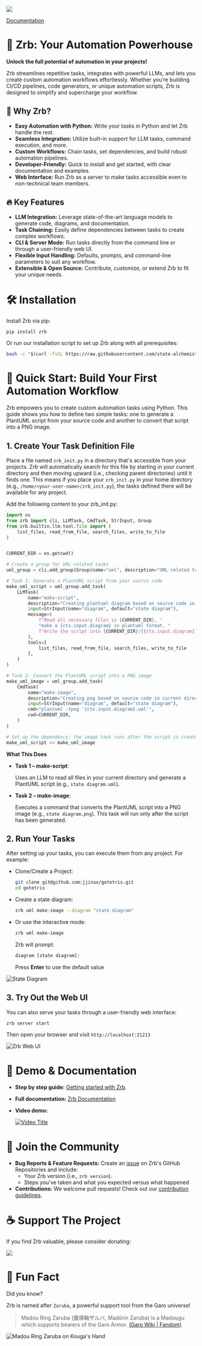 ![](https://raw.githubusercontent.com/state-alchemists/zrb/main/_images/zrb/android-chrome-192x192.png)

[Documentation](https://github.com/state-alchemists/zrb/blob/main/docs/README.md)

# 🤖 Zrb: Your Automation Powerhouse


**Unlock the full potential of automation in your projects!**

Zrb streamlines repetitive tasks, integrates with powerful LLMs, and lets you create custom automation workflows effortlessly. Whether you’re building CI/CD pipelines, code generators, or unique automation scripts, Zrb is designed to simplify and supercharge your workflow.


## 🚀 Why Zrb?

- **Easy Automation with Python:** Write your tasks in Python and let Zrb handle the rest.
- **Seamless Integration:** Utilize built-in support for LLM tasks, command execution, and more.
- **Custom Workflows:** Chain tasks, set dependencies, and build robust automation pipelines.
- **Developer-Friendly:** Quick to install and get started, with clear documentation and examples.
- **Web Interface:** Run Zrb as a server to make tasks accessible even to non-technical team members.


## 🔥 Key Features

- **LLM Integration:** Leverage state-of-the-art language models to generate code, diagrams, and documentation.
- **Task Chaining:** Easily define dependencies between tasks to create complex workflows.
- **CLI & Server Mode:** Run tasks directly from the command line or through a user-friendly web UI.
- **Flexible Input Handling:** Defaults, prompts, and command-line parameters to suit any workflow.
- **Extensible & Open Source:** Contribute, customize, or extend Zrb to fit your unique needs.


# 🛠️ Installation

Install Zrb via pip:

```bash
pip install zrb

```

Or run our installation script to set up Zrb along with all prerequisites:

```bash
bash -c "$(curl -fsSL https://raw.githubusercontent.com/state-alchemists/zrb/main/install.sh)"

```

# 🍲 Quick Start: Build Your First Automation Workflow

Zrb empowers you to create custom automation tasks using Python. This guide shows you how to define two simple tasks: one to generate a PlantUML script from your source code and another to convert that script into a PNG image.

## 1. Create Your Task Definition File

Place a file named `zrb_init.py` in a directory that's accessible from your projects. Zrb will automatically search for this file by starting in your current directory and then moving upward (i.e., checking parent directories) until it finds one. This means if you place your `zrb_init.py` in your home directory (e.g., `/home/<your-user-name>/zrb_init.py`), the tasks defined there will be available for any project.

Add the following content to your zrb_init.py:

```python
import os
from zrb import cli, LLMTask, CmdTask, StrInput, Group
from zrb.builtin.llm.tool.file import (
    list_files, read_from_file, search_files, write_to_file
)


CURRENT_DIR = os.getcwd()

# Create a group for UML-related tasks
uml_group = cli.add_group(Group(name="uml", description="UML related tasks"))

# Task 1: Generate a PlantUML script from your source code
make_uml_script = uml_group.add_task(
    LLMTask(
        name="make-script",
        description="Creating plantuml diagram based on source code in current directory",
        input=StrInput(name="diagram", default="state diagram"),
        message=(
            f"Read all necessary files in {CURRENT_DIR}, "
            "make a {ctx.input.diagram} in plantuml format. "
            f"Write the script into {CURRENT_DIR}/{{ctx.input.diagram}}.uml"
        ),
        tools=[
            list_files, read_from_file, search_files, write_to_file
        ],
    )
)

# Task 2: Convert the PlantUML script into a PNG image
make_uml_image = uml_group.add_task(
    CmdTask(
        name="make-image",
        description="Creating png based on source code in current directory",
        input=StrInput(name="diagram", default="state diagram"),
        cmd="plantuml -tpng '{ctx.input.diagram}.uml'",
        cwd=CURRENT_DIR,
    )
)

# Set up the dependency: the image task runs after the script is created
make_uml_script >> make_uml_image
```

**What This Does**

- **Task 1 – make-script**:

    Uses an LLM to read all files in your current directory and generate a PlantUML script (e.g., `state diagram.uml`).

- **Task 2 – make-image**:

    Executes a command that converts the PlantUML script into a PNG image (e.g., `state diagram.png`). This task will run only after the script has been generated.


## 2. Run Your Tasks

After setting up your tasks, you can execute them from any project. For example:

- Clone/Create a Project:

    ```bash
    git clone git@github.com:jjinux/gotetris.git
    cd gotetris
    ```

- Create a state diagram:

    ```bash
    zrb uml make-image --diagram "state diagram"
    ```

- Or use the interactive mode:

    ```bash
    zrb uml make-image
    ```

    Zrb will prompt:

    ```bash
    diagram [state diagram]:
    ```

    Press **Enter** to use the default value

![State Diagram](https://raw.githubusercontent.com/state-alchemists/zrb/main/_images/state-diagram.png)


## 3. Try Out the Web UI

You can also serve your tasks through a user-friendly web interface:

```bash
zrb server start
```

Then open your browser and visit `http://localhost:21213`

![Zrb Web UI](https://raw.githubusercontent.com/state-alchemists/zrb/main/_images/zrb-web-ui.png)


# 🎥 Demo & Documentation

- **Step by step guide:** [Getting started with Zrb](https://github.com/state-alchemists/zrb/blob/main/docs/recipes/getting-started/README.md).
- **Full documentation:** [Zrb Documentation](https://github.com/state-alchemists/zrb/blob/main/docs/README.md)
- **Video demo:**

    [![Video Title](https://img.youtube.com/vi/W7dgk96l__o/0.jpg)](https://www.youtube.com/watch?v=W7dgk96l__o)


# 🤝 Join the Community

- **Bug Reports & Feature Requests:** Create an [issue](https://github.com/state-alchemists/zrb/issues) on Zrb's GitHub Repositories and include:
    - Your Zrb version (i.e., `zrb version`).
    - Steps you’ve taken and what you expected versus what happened
- **Contributions:** We welcome pull requests! Check out our [contribution guidelines](https://github.com/state-alchemists/zrb/pulls).


# ☕ Support The Project

If you find Zrb valuable, please consider donating:

[![](https://raw.githubusercontent.com/state-alchemists/zrb/main/_images/donator.png)](https://stalchmst.com/donation)

# 🎉 Fun Fact

Did you know?

Zrb is named after `Zaruba`, a powerful support tool from the Garo universe!

> Madou Ring Zaruba (魔導輪ザルバ, Madōrin Zaruba) is a Madougu which supports bearers of the Garo Armor. [(Garo Wiki | Fandom)](https://garo.fandom.com/wiki/Zaruba)

![Madou Ring Zaruba on Kouga's Hand](https://raw.githubusercontent.com/state-alchemists/zrb/main/_images/madou-ring-zaruba.jpg)
